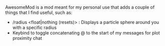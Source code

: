 AwesomeMod is a mod meant for my personal use that adds a couple of things that I find useful, such as:

- /radius <float|nothing (resets)> : Displays a particle sphere around you with a specific radius
- Keybind to toggle concatenating @ to the start of my messages for plot proximity chat
